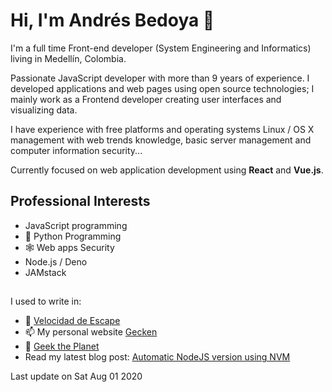 # Hi, I'm Andrés Bedoya 👋

I'm a full time Front-end developer (System Engineering and Informatics) living in Medellín, Colombia.

Passionate JavaScript developer with more than 9 years of experience. I developed applications and web pages using open source technologies; I mainly work as a Frontend developer creating user interfaces and visualizing data.

I have experience with free platforms and operating systems Linux / OS X management with web trends knowledge, basic server management and computer information security...

Currently focused on web application development using **React** and **Vue.js**.

## Professional Interests
- JavaScript programming
- 🐍 Python Programming
- 🕸 Web apps Security
- Node.js / Deno
- JAMstack

##
I used to write in:
- 💨 [Velocidad de Escape](https://velocidadescape.com/)
- 📫 My personal website [Gecken](https://gecken.co/)
- 👾 [Geek the Planet](https://geektheplanet.net/)
- Read my latest blog post: [Automatic NodeJS version using NVM](https://velocidadescape.com/js/automatic-nodejs-version-nvm/)

Last update on Sat Aug 01 2020